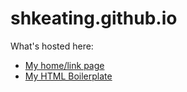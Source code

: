 # shkeating.github.io

What's hosted here:
- [My home/link page](https://shkeating.github.io/)
- [My HTML Boilerplate](https://shkeating.github.io/html-boilerplate/index.html)
